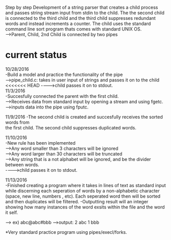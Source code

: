 Step by step Development of a string parser that creates a child process  
and passes string stream input from stdin to the child. The the second child is  connected to the third child and the third child suppresses redundant words  and instead increments a counter.  The child uses the standard command line sort program thats comes with standard UNIX OS.  
-->Parent, Child, 2nd Child is connected by two pipes  

current status  
===============  
10/28/2016  
-Build a model and practice the functionality of the pipe  
-->pipe_child.c: takes in user input of strings and passes it on to the child  
<<<<<<< HEAD
---->child passes it on to stdout.  
11/3/2016  
-Succesfully connected the parent with the first child.  
 -->Receives data from standard input by opening a stream and using fgetc.  
	-->inputs data into the pipe using fputc.  
  
11/9/2016
-The second child is created and succesfully receives the sorted words from  
the first child. The second child suppresses duplicated words.  
  
11/10/2016  
-New rule has been implemented  
-->Any word smaller than 3 characters will be ignored  
-->Any word larger than 30 characters will be truncated  
-->Any string that is a not alphabet will be ignored, and be the divider  
between words.  
---->child passes it on to stdout.  
  
11/13/2016  
-Finished creating a program where it takes in lines of text as standard input while 
discerning each seperation of words by a non-alphabetic character (space, new line, numbers , etc). 
Each seperated word then will be sorted and then duplicates will be filtered.
-Outputting result will an integer showing how many instances of the word exsits within the file 
and the word it self. 

--> ex) abc@abc#bbb
-->output: 2 abc
           1 bbb 
           
*Very standard practice program using pipes/execl/forks. 
